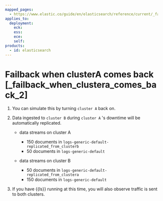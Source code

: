 ```yaml
---
mapped_pages:
  - https://www.elastic.co/guide/en/elasticsearch/reference/current/_failback_when_clustera_comes_back_2.html
applies_to:
  deployment:
    eck:
    ess:
    ece:
    self:
products:
  - id: elasticsearch
---
```


# Failback when clusterA comes back [_failback_when_clustera_comes_back_2]

1. You can simulate this by turning `cluster A` back on.
2. Data ingested to `cluster B` during `cluster A` 's downtime will be automatically replicated.

    * data streams on cluster A

        * 150 documents in `logs-generic-default-replicated_from_clusterb`
        * 50 documents in `logs-generic-default`

    * data streams on cluster B

        * 50 documents in `logs-generic-default-replicated_from_clustera`
        * 150 documents in `logs-generic-default`

3. If you have {{ls}} running at this time, you will also observe traffic is sent to both clusters.

